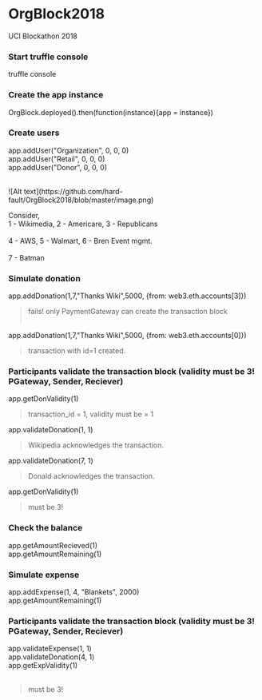 # OrgBlock2018
UCI Blockathon 2018

### Start truffle console
truffle console

### Create the app instance
OrgBlock.deployed().then(function(instance){app = instance})

### Create users
app.addUser("Organization", 0, 0, 0)<br />
app.addUser("Retail", 0, 0, 0)<br />
app.addUser("Donor", 0, 0, 0)<br />

<br />
![Alt text](https://github.com/hard-fault/OrgBlock2018/blob/master/image.png)
<br />


Consider,<br />
1 - Wikimedia,  2 - Americare,  3 - Republicans<br /><br />
4 - AWS,  5 - Walmart, 6 - Bren Event mgmt.<br /><br />
7 - Batman <br />



### Simulate donation
app.addDonation(1,7,"Thanks Wiki",5000, {from: web3.eth.accounts[3]})<br />
> fails! only PaymentGateway can create the transaction block<br /><br />

app.addDonation(1,7,"Thanks Wiki",5000, {from: web3.eth.accounts[0]}) <br />
> transaction with id=1 created.<br />

### Participants validate the transaction block (validity must be 3! PGateway, Sender, Reciever)
app.getDonValidity(1)  <br />
> transaction_id = 1, validity must be = 1<br />

app.validateDonation(1, 1)  <br />
> Wikipedia acknowledges the transaction.<br />


app.validateDonation(7, 1)<br />
> Donald acknowledges the transaction.<br />

app.getDonValidity(1)<br />
> must be 3!<br />

### Check the balance
app.getAmountRecieved(1)<br />
app.getAmountRemaining(1)<br />

### Simulate expense
app.addExpense(1, 4, "Blankets", 2000)<br />
app.getAmountRemaining(1)<br />

### Participants validate the transaction block (validity must be 3! PGateway, Sender, Reciever)
app.validateExpense(1, 1)<br />
app.validateDonation(4, 1)<br />
app.getExpValidity(1)<br /><br />
> must be 3!<br />



